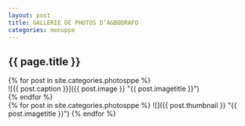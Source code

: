 ```yaml
---
layout: post
title: GALLERIE DE PHOTOS D’AGBODRAFO
categories: menuppe
---
```


## {{ page.title }}

<div id="sliderFrame" markdown="1">
<div id="slider" markdown="1">
{% for post in site.categories.photosppe %}
 <div class="figure" markdown="1">
  ![{{ post.caption }}]({{ post.image }} "{{ post.imagetitle }}")
 </div>
{% endfor %}
</div>
<div id="mcts1">
  {% for post in site.categories.photosppe %}
   ![]({{ post.thumbnail }} "{{ post.imagetitle }}")  
  {% endfor %}  
</div>
</div>